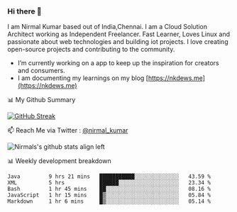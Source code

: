 ### Hi there 👋

 I am Nirmal Kumar based out of India,Chennai. I am a Cloud Solution Architect working as Independent Freelancer. Fast Learner, Loves Linux and passionate about web technologies and building iot projects. I love creating open-source projects and contributing to the community.

- I’m currently working on a app to keep up the inspiration for creators and consumers.
- I am documenting my learnings on my blog [https://nkdews.me](https://nkdews.me)


📊 My Github Summary

[![GitHub Streak](https://github-readme-streak-stats.herokuapp.com?user=nk-gears&theme=dark&hide_border=true&date_format=M%20j%5B%2C%20Y%5D)](https://git.io/streak-stats)


📫 Reach Me via  Twitter : [@nirmal_kumar](https://twitter.com/nirmal_kumar)

![Nirmals's github stats align left](https://github-readme-stats.vercel.app/api?username=nk-gears&show_icons=true)


📊 Weekly development breakdown

<!--START_SECTION:waka-->
```text
Java         9 hrs 21 mins   ███████████░░░░░░░░░░░░░░   43.59 % 
XML          5 hrs           ██████░░░░░░░░░░░░░░░░░░░   23.34 % 
Bash         1 hr 45 mins    ██░░░░░░░░░░░░░░░░░░░░░░░   08.16 % 
JavaScript   1 hr 15 mins    █▒░░░░░░░░░░░░░░░░░░░░░░░   05.84 % 
Markdown     1 hr 6 mins     █▒░░░░░░░░░░░░░░░░░░░░░░░   05.14 % 
```
<!--END_SECTION:waka-->


